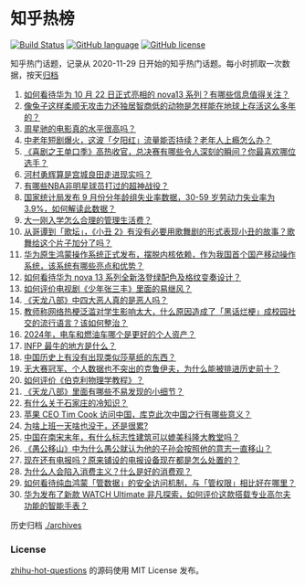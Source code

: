 # 知乎热榜
[![Build Status](https://github.com/ToWeLong/zhihu-hot-questions/workflows/CI/badge.svg)](https://github.com/ToWeLong/zhihu-hot-questions/actions)
[![GitHub language](https://img.shields.io/badge/language-golang-orange.svg)](https://golang.org/)
[![GitHub license](https://img.shields.io/github/license/ToWeLong/zhihu-hot-questions)](https://github.com/ToWeLong/zhihu-hot-questions/blob/main/LICENSE)

知乎热门话题，记录从 2020-11-29 日开始的知乎热门话题。每小时抓取一次数据，按天[归档](./archives)

<!-- BEGIN -->

1. [如何看待华为 10 月 22 日正式亮相的 nova13 系列？有哪些信息值得关注？](https://www.zhihu.com/question/1723717320)
1. [像兔子这样柔顺无攻击力还独居智商低的动物是怎样能在地球上存活这么多年的？](https://www.zhihu.com/question/265492555)
1. [周星驰的电影真的水平很高吗？](https://www.zhihu.com/question/36091285)
1. [中老年短剧爆火，这波「夕阳红」流量能否持续？老年人上瘾怎么办？](https://www.zhihu.com/question/1064427133)
1. [《喜剧之王单口季》高热收官，总决赛有哪些令人深刻的瞬间？你最喜欢哪位选手？](https://www.zhihu.com/question/1552296089)
1. [河村勇辉算是宫城良田走进现实吗？](https://www.zhihu.com/question/1606782891)
1. [有哪些NBA非明星球员打过的超神战役？](https://www.zhihu.com/question/345196194)
1. [国家统计局发布 9 月份分年龄组失业率数据，30-59 岁劳动力失业率为 3.9%，如何解读此数据？](https://www.zhihu.com/question/1670801180)
1. [大一刚入学怎么合理的管理生活费？](https://www.zhihu.com/question/1734693491)
1. [从哥谭到「歌坛」，《小丑 2》有没有必要用歌舞剧的形式表现小丑的故事？歌舞给这个片子加分了吗？](https://www.zhihu.com/question/1032149992)
1. [华为原生鸿蒙操作系统正式发布，摆脱内核依赖，作为我国首个国产移动操作系统，该系统有哪些亮点和优势？](https://www.zhihu.com/question/1722700393)
1. [如何看待华为 nova 13 系列全新洛登绿配色及格纹变奏设计？](https://www.zhihu.com/question/1663704175)
1. [如何评价电视剧《少年张三丰》里面的易继风？](https://www.zhihu.com/question/27439682)
1. [《天龙八部》中四大恶人真的是恶人吗？](https://www.zhihu.com/question/1226064278)
1. [教师称网络热梗泛滥对学生影响太大，什么原因造成了「黑话烂梗」成校园社交的流行语言？该如何整治？](https://www.zhihu.com/question/1729158928)
1. [2024年，电车和燃油车哪个是更好的个人资产？](https://www.zhihu.com/question/1687121279)
1. [INFP 最牛的地方是什么？](https://www.zhihu.com/question/554941590)
1. [中国历史上有没有出现类似莎草纸的东西？](https://www.zhihu.com/question/1554029919)
1. [无大赛冠军、个人数据也不突出的克鲁伊夫，为什么能被排进历史前十？](https://www.zhihu.com/question/330019767)
1. [如何评价《伯克利物理学教程》？](https://www.zhihu.com/question/24412818)
1. [《天龙八部》里面有哪些不易发现的小细节？](https://www.zhihu.com/question/466652895)
1. [有什么关于石家庄的冷知识？](https://www.zhihu.com/question/54174810)
1. [苹果 CEO Tim Cook 访问中国，库克此次中国之行有哪些意义？](https://www.zhihu.com/question/1619840753)
1. [为啥上班一天啥也没干，还是很累?](https://www.zhihu.com/question/666866493)
1. [中国在南宋末年，有什么标志性建筑可以媲美科隆大教堂吗？](https://www.zhihu.com/question/705270532)
1. [《愚公移山》中为什么愚公就认为他的子孙会按照他的意志一直移山？](https://www.zhihu.com/question/375947732)
1. [现在还有电报吗？原来铺设的电报设备现在都是怎么处置的？](https://www.zhihu.com/question/21869804)
1. [为什么人会陷入消费主义？什么是好的消费观？](https://www.zhihu.com/question/1555233324)
1. [如何看待纯血鸿蒙「管数据」的安全访问机制，与「管权限」相比好在哪里？](https://www.zhihu.com/question/1709395528)
1. [华为发布了新款 WATCH Ultimate 非凡探索，如何评价这款搭载专业高尔夫功能的智能手表？](https://www.zhihu.com/question/1668328910)

<!-- END -->

历史归档 [./archives](./archives)


### License
[zhihu-hot-questions](https://github.com/towelong/zhihu-hot-questions) 的源码使用 MIT License 发布。